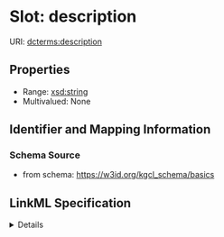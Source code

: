 # Slot: description

URI: [dcterms:description](dcterms:description)



<!-- no inheritance hierarchy -->




## Properties

* Range: [xsd:string](xsd:string)
* Multivalued: None







## Identifier and Mapping Information







### Schema Source


* from schema: https://w3id.org/kgcl_schema/basics




## LinkML Specification

<details>
```yaml
name: description
from_schema: https://w3id.org/kgcl_schema/basics
rank: 1000
slot_uri: dcterms:description
alias: description
domain_of:
- activity
range: string

```
</details>